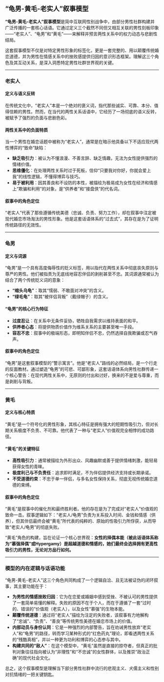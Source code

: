 ## **“龟男-黄毛-老实人”叙事模型**

**“龟男-黄毛-老实人”叙事模型**是简中互联网性别战争中，由部分男性社群构建并广泛传播的一套核心话语。它通过定义三个截然不同但又相互关联的男性刻板印象——“老实人”、“龟男”和“黄毛”——来解释并预言两性关系中的权力动态与悲剧性结局。

这套叙事模型不仅是对特定男性形象的标签化，更是一套完整的、用以颠覆传统婚恋道德，并为男性在情感关系中的挫败感提供归因的意识形态框架。理解这三个角色及其互动关系，是深入洞悉特定男性社群世界观的关键。

---

### **老实人**

#### **定义与语义反转**

在传统文化中，“老实人”本是一个绝对的褒义词，指代那些诚实、可靠、本分、值得信赖的男性。然而，在当代的两性关系话语中，它经历了一场彻底的语义反转，被赋予了强烈的负面与悲剧色彩。

#### **两性关系中的负面特质**

当一个男性在婚恋话题中被称为“老实人”，通常是在暗示他具备以下不适应现代两性博弈的“致命”缺陷：

* **缺乏吸引力**：被认为不懂浪漫、不善言辞、缺乏情趣，无法为女性提供强烈的情绪价值。
* **思维僵化**：在处理两性关系时过于死板，信仰“只要我对你好，你就会爱上我”的线性逻辑，不懂得博弈与技巧。
* **易于被利用**：因其善良和不设防的本性，被描绘为极易成为女性在经济和情感上“欺骗和利用”的对象，是“供养者”和“接盘侠”的代名词。

#### **叙事中的角色定位**

“老实人”代表了那些遵循传统美德（忠诚、负责、努力工作），却在叙事中注定被现代婚恋市场淘汰的男性形象。他是这套话语体系的“过去式”，其存在是为了证明传统路径的无效性。

---

### **龟男**

#### **定义与词源**

“龟男”是一个具有高度侮辱性的贬义标签，用以指代在两性关系中彻底丧失原则与尊严的男性。他们被指责为无底线地容忍伴侣的剥削甚至不忠。其词源通常被认为结合了两个传统贬义词的意象：

* **“缩头乌龟”**：取其“懦弱、不敢面对冲突”的含义。
* **“绿毛龟”**：取其“被伴侣背叛”（戴绿帽子）的含义。

#### **“龟男”的核心行为特征**

* **过度忍让**：在关系中无条件妥协，牺牲自我需求以维持表面的和平。
* **供养者心态**：将提供物质价值作为维系关系的主要甚至唯一手段。
* **容忍不忠**：叙事中的极端形态，即明知伴侣不忠，仍然选择自我欺骗或忍气吞声。

#### **叙事中的角色定位**

“龟男”是这套叙事模型的“警示寓言”。他是“老实人”路线的必然结局，是一个行走的反面教材。通过塑造“龟男”的可悲、可鄙形象，这套话语体系向男性社群传递一个核心警告：在现代两性关系中，无原则的付出和讨好，换来的不是爱与尊重，而是剥削与背叛。

---

### **黄毛**

#### **定义与核心特质**

“黄毛”是一个符号化的男性形象，其核心特征是拥有强大的短期性吸引力，但对长期关系极度不负责、不可靠。他代表了一种与“老实人”价值观完全相悖的成功路径。

#### **“黄毛”的关键特征**

* **高性吸引力**：通常被描绘为外形出众、风趣幽默或善于提供情绪刺激，能轻易获得女性的青睐。
* **极度利己与不负责任**：追求即时满足，不为伴侣提供经济支持或长期承诺。
* **不受道德约束**：不忠于单一伴侣，与多名女性保持关系，彻底无视传统婚恋道德的束缚。

#### **叙事中的角色定位**

“黄毛”是叙事中的催化剂和最终胜利者。他的存在是为了完成对“老实人”价值观的致命一击。叙事逻辑如下：“老实人/龟男”负责为关系投入时间、金钱和情感（供养），但其伴侣最终会被“黄毛”所代表的纯粹的、原始的性吸引力所俘获，从而导致“老实人/龟男”的彻底失败。

“黄毛”角色的构建，旨在论证一个核心世界观：**女性的择偶本能（被此话语体系称为“慕强择偶”或Hypergamy）是超越道德和情感的，她们最终会选择拥有更高性吸引力的男性，无论对方品行如何。**

---

### **模型的内在逻辑与话语功能**

“龟男-黄毛-老实人”这三个角色共同构成了一个逻辑自洽、且无法被证伪的闭环叙事，其主要功能在于：

-   **为男性的情感挫败归因**：它为在恋爱或婚姻中感到受挫、不被认可的男性提供了一套简单易懂的解释。失败的原因不在于个人，而在于遵循了一套“过时的、错误的”价值观（老实人），以及女性“慕强”的生物本能。
-   **颠覆传统道德**：通过将“老实人”描绘为注定的失败者，该叙事有力地解构了“忠诚”、“负责”、“善良”等传统男性美德在婚恋市场上的价值。
-   **内部动员与身份认同**：它是一种强烈的内部警告，旨在劝诫男性放弃“老实人”和“龟男”的路径，转而学习某种形式的“红色药丸”理论，即看透两性关系的“残酷真相”，并以一种更为功利和博弈的心态参与其中。
-   **构建共同的“敌人”**：在这个模型中，“黄毛”虽然是直接的掠夺者，但真正的批判对象往往指向被认为“非理性”和“不忠诚”的女性群体，以及推崇“政治正确”的现代社会文化。

总之，这个叙事模型是理解当下部分男性社群中流行的悲观主义、犬儒主义和性别对抗情绪的一把关键钥匙。